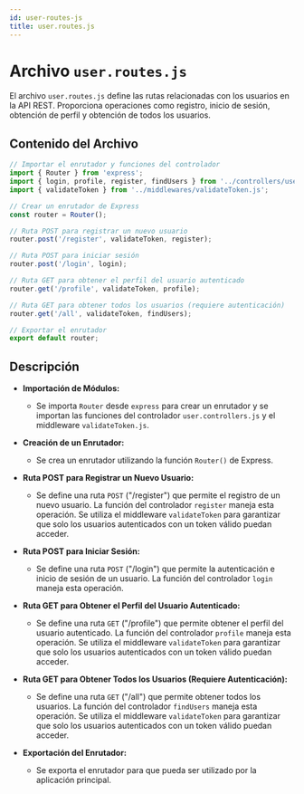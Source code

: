 ```yaml
---
id: user-routes-js
title: user.routes.js
---
```


# Archivo `user.routes.js`

El archivo `user.routes.js` define las rutas relacionadas con los usuarios en la API REST. Proporciona operaciones como registro, inicio de sesión, obtención de perfil y obtención de todos los usuarios.

## Contenido del Archivo

```jsx
// Importar el enrutador y funciones del controlador
import { Router } from 'express';
import { login, profile, register, findUsers } from '../controllers/user.controllers.js';
import { validateToken } from '../middlewares/validateToken.js';

// Crear un enrutador de Express
const router = Router();

// Ruta POST para registrar un nuevo usuario
router.post('/register', validateToken, register);

// Ruta POST para iniciar sesión
router.post('/login', login);

// Ruta GET para obtener el perfil del usuario autenticado
router.get('/profile', validateToken, profile);

// Ruta GET para obtener todos los usuarios (requiere autenticación)
router.get('/all', validateToken, findUsers);

// Exportar el enrutador
export default router;
```

## Descripción

- **Importación de Módulos:**
  - Se importa `Router` desde `express` para crear un enrutador y se importan las funciones del controlador `user.controllers.js` y el middleware `validateToken.js`.

- **Creación de un Enrutador:**
  - Se crea un enrutador utilizando la función `Router()` de Express.

- **Ruta POST para Registrar un Nuevo Usuario:**
  - Se define una ruta `POST` ("/register") que permite el registro de un nuevo usuario. La función del controlador `register` maneja esta operación. Se utiliza el middleware `validateToken` para garantizar que solo los usuarios autenticados con un token válido puedan acceder.

- **Ruta POST para Iniciar Sesión:**
  - Se define una ruta `POST` ("/login") que permite la autenticación e inicio de sesión de un usuario. La función del controlador `login` maneja esta operación.

- **Ruta GET para Obtener el Perfil del Usuario Autenticado:**
  - Se define una ruta `GET` ("/profile") que permite obtener el perfil del usuario autenticado. La función del controlador `profile` maneja esta operación. Se utiliza el middleware `validateToken` para garantizar que solo los usuarios autenticados con un token válido puedan acceder.

- **Ruta GET para Obtener Todos los Usuarios (Requiere Autenticación):**
  - Se define una ruta `GET` ("/all") que permite obtener todos los usuarios. La función del controlador `findUsers` maneja esta operación. Se utiliza el middleware `validateToken` para garantizar que solo los usuarios autenticados con un token válido puedan acceder.

- **Exportación del Enrutador:**
  - Se exporta el enrutador para que pueda ser utilizado por la aplicación principal.
